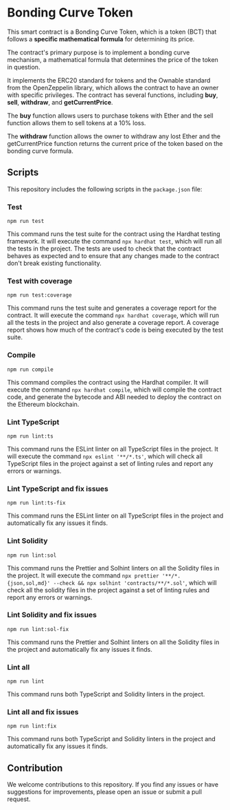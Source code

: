 # Bonding Curve Token


This smart contract is a Bonding Curve Token, which is a token (BCT) that follows a **specific mathematical formula** for determining its price. 

The contract's primary purpose is to implement a bonding curve mechanism, a mathematical formula that determines the price of the token in question.

It implements the ERC20 standard for tokens and the Ownable standard from the OpenZeppelin library, which allows the contract to have an owner with specific privileges. The contract has several functions, including **buy**, **sell**, **withdraw**, and **getCurrentPrice**.

The **buy** function allows users to purchase tokens with Ether and the sell function allows them to sell tokens at a 10% loss.

The **withdraw** function allows the owner to withdraw any lost Ether and the getCurrentPrice function returns the current price of the token based on the bonding curve formula.

## Scripts

This repository includes the following scripts in the `package.json` file:

### Test

`npm run test`

This command runs the test suite for the contract using the Hardhat testing framework. It will execute the command `npx hardhat test`, which will run all the tests in the project. The tests are used to check that the contract behaves as expected and to ensure that any changes made to the contract don't break existing functionality.

### Test with coverage

`npm run test:coverage`

This command runs the test suite and generates a coverage report for the contract. It will execute the command `npx hardhat coverage`, which will run all the tests in the project and also generate a coverage report. A coverage report shows how much of the contract's code is being executed by the test suite.

### Compile

```
npm run compile
```

This command compiles the contract using the Hardhat compiler. It will execute the command `npx hardhat compile`, which will compile the contract code, and generate the bytecode and ABI needed to deploy the contract on the Ethereum blockchain.

### Lint TypeScript

```
npm run lint:ts
```

This command runs the ESLint linter on all TypeScript files in the project. It will execute the command `npx eslint '**/*.ts'`, which will check all TypeScript files in the project against a set of linting rules and report any errors or warnings.

### Lint TypeScript and fix issues

```
npm run lint:ts-fix
```

This command runs the ESLint linter on all TypeScript files in the project and automatically fix any issues it finds.

### Lint Solidity

```
npm run lint:sol
```

This command runs the Prettier and Solhint linters on all the Solidity files in the project. It will execute the command `npx prettier '**/*.{json,sol,md}' --check && npx solhint 'contracts/**/*.sol'`, which will check all the solidity files in the project against a set of linting rules and report any errors or warnings.

### Lint Solidity and fix issues

```
npm run lint:sol-fix
```

This command runs the Prettier and Solhint linters on all the Solidity files in the project and automatically fix any issues it finds.

### Lint all

```
npm run lint
```

This command runs both TypeScript and Solidity linters in the project.

### Lint all and fix issues

```
npm run lint:fix
```

This command runs both TypeScript and Solidity linters in the project and automatically fix any issues it finds.

## Contribution

We welcome contributions to this repository. If you find any issues or have suggestions for improvements, please open an issue or submit a pull request.
